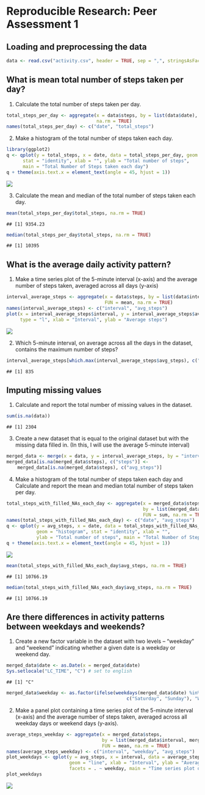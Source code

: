 # Reproducible Research: Peer Assessment 1


## Loading and preprocessing the data

```r
data <- read.csv("activity.csv", header = TRUE, sep = ",", stringsAsFactors = FALSE)
```


## What is mean total number of steps taken per day?
1. Calculate the total number of steps taken per day.

```r
total_steps_per_day <- aggregate(x = data$steps, by = list(data$date), FUN = sum, 
                                 na.rm = TRUE)
names(total_steps_per_day) <- c("date", "total_steps")
```

2. Make a histogram of the total number of steps taken each day.

```r
library(ggplot2)
q <- qplot(y = total_steps, x = date, data = total_steps_per_day, geom = "histogram", 
      stat = "identity", xlab = "", ylab = "Total number of steps",
      main = "Total Number of Steps taken each day")
q + theme(axis.text.x = element_text(angle = 45, hjust = 1))
```

![](PA1_template_files/figure-html/histogram-1.png) 

3. Calculate the mean and median of the total number of steps taken each day.

```r
mean(total_steps_per_day$total_steps, na.rm = TRUE)
```

```
## [1] 9354.23
```


```r
median(total_steps_per_day$total_steps, na.rm = TRUE)
```

```
## [1] 10395
```


## What is the average daily activity pattern?
1. Make a time series plot of the 5-minute interval (x-axis) and the average 
number of steps taken, averaged across all days (y-axis)

```r
interval_average_steps <- aggregate(x = data$steps, by = list(data$interval), data = data, 
                                    FUN = mean, na.rm = TRUE)
names(interval_average_steps) <- c("interval", "avg_steps")
plot(x = interval_average_steps$interval, y = interval_average_steps$avg_steps, 
     type = "l", xlab = "Interval", ylab = "Average steps")
```

![](PA1_template_files/figure-html/timeseriesplot-1.png) 

2. Which 5-minute interval, on average across all the days in the dataset, 
contains the maximum number of steps?

```r
interval_average_steps[which.max(interval_average_steps$avg_steps), c("interval")]
```

```
## [1] 835
```


## Imputing missing values
1. Calculate and report the total number of missing values in the dataset.

```r
sum(is.na(data))
```

```
## [1] 2304
```

3. Create a new dataset that is equal to the original dataset but with the missing data filled in. (In this, I will use the average 5-minute interval)

```r
merged_data <- merge(x = data, y = interval_average_steps, by = "interval", all.x = TRUE)
merged_data[is.na(merged_data$steps), c("steps")] <- 
    merged_data[is.na(merged_data$steps), c("avg_steps")]
```

4. Make a histogram of the total number of steps taken each day and Calculate and 
report the mean and median total number of steps taken per day.

```r
total_steps_with_filled_NAs_each_day <- aggregate(x = merged_data$steps, 
                                                  by = list(merged_data$date),
                                                  FUN = sum, na.rm = TRUE)
names(total_steps_with_filled_NAs_each_day) <- c("date", "avg_steps")
q <- qplot(y = avg_steps, x = date, data = total_steps_with_filled_NAs_each_day, 
           geom = "histogram", stat = "identity", xlab = "", 
           ylab = "Total number of steps", main = "Total Number of Steps taken each day")
q + theme(axis.text.x = element_text(angle = 45, hjust = 1))
```

![](PA1_template_files/figure-html/unnamed-chunk-7-1.png) 


```r
mean(total_steps_with_filled_NAs_each_day$avg_steps, na.rm = TRUE)
```

```
## [1] 10766.19
```


```r
median(total_steps_with_filled_NAs_each_day$avg_steps, na.rm = TRUE)
```

```
## [1] 10766.19
```


## Are there differences in activity patterns between weekdays and weekends?
1. Create a new factor variable in the dataset with two levels – “weekday” and “weekend” indicating whether a given date is a weekday or weekend day.

```r
merged_data$date <- as.Date(x = merged_data$date)
Sys.setlocale("LC_TIME", "C") # set to english
```

```
## [1] "C"
```

```r
merged_data$weekday <- as.factor(ifelse(weekdays(merged_data$date) %in% 
                                            c("Saturday", "Sunday"), "Weekend", "Weekday"))
```

2. Make a panel plot containing a time series plot of the 5-minute interval (x-axis) and the average number of steps taken, averaged across all weekday days or weekend days (y-axis).

```r
average_steps_weekday <- aggregate(x = merged_data$steps, 
                                   by = list(merged_data$interval, merged_data$weekday),
                                   FUN = mean, na.rm = TRUE)
names(average_steps_weekday) <- c("interval", "weekday", "avg_steps")
plot_weekdays <- qplot(y = avg_steps, x = interval, data = average_steps_weekday, 
                       geom = "line", xlab = "Interval", ylab = "Average number of steps",
                       facets = . ~ weekday, main = "Time series plot of interval and average steps taken across Weekdays/Weekends")
plot_weekdays
```

![](PA1_template_files/figure-html/unnamed-chunk-11-1.png) 

